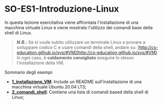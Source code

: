 # SO-ES1-Introduzione-Linux

In questa lezione esercitativa viene affrontata l'installazione di una macchina virtuale Linux e viene mostrato l'utilizzo dei comandi base della shell di Linux. 

> **_N.B.:_** Se si vuole subito utilizzare un terminale Linux e provare a sviluppare codice C e usare comandi della shell, andare su: [http://cs-education.github.io/sys/#VM](http://cs-education.github.io/sys/#VM). In ogni caso, è **caldamento consigliato** eseguire lo stesso l'installazione della VM.

Sommario degli esempi:

- [**1_installazione_VM**](https://github.com/SO-unina/esercitazioni/edit/main/SO-ES1-Introduzione-Linux/1_installazione_VM): Include un README sull'installazione di una macchina virtuale Ubuntu 20.04 LTS;
- [**2_comandi_shell**](https://github.com/SO-unina/esercitazioni/edit/main/SO-ES1-Introduzione-Linux/2_comandi_shell): Contiene una lista di comandi based della shell di Linux;
